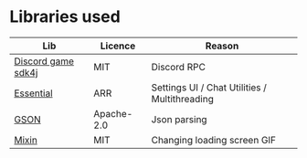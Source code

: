 # Libraries used

| Lib  | Licence | Reason |
| ------------- | ------------- | ------------- |
| [Discord game sdk4j](https://github.com/JnCrMx/discord-game-sdk4j) | MIT  | Discord RPC |
| [Essential](https://essential.gg)  | ARR | Settings UI / Chat Utilities / Multithreading |
| [GSON](https://github.com/google/gson) | Apache-2.0 | Json parsing |
| [Mixin](https://github.com/SpongePowered/Mixin) | MIT | Changing loading screen GIF |